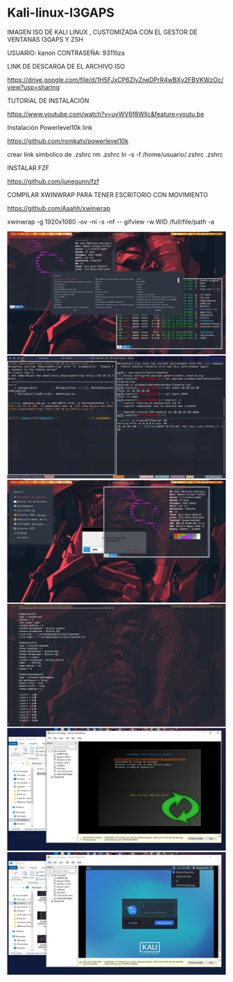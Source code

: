 # Kali-linux-I3GAPS
IMAGEN ISO DE KALI LINUX , CUSTOMIZADA CON EL GESTOR DE VENTANAS I3GAPS Y ZSH

USUARIO: kanon
CONTRASEÑA: 9311liza

LINK DE DESCARGA DE EL ARCHIVO ISO

https://drive.google.com/file/d/1H5FJxCP6ZIvZneDPrR4wBXy2FBVKWzOc/view?usp=sharing

TUTORIAL DE INSTALACIÓN 

https://www.youtube.com/watch?v=uyWV6f8WIlc&feature=youtu.be

Instalación Powerlevel10k link

https://github.com/romkatv/powerlevel10k

crear link simbolico de .zshrc
rm .zshrc
ln -s -f /home/usuario/.zshrc .zshrc 

INSTALAR FZF

https://github.com/junegunn/fzf

COMPILAR XWINWRAP PARA TENER ESCRITORIO CON MOVIMIENTO

https://github.com/Aaahh/xwinwrap

xwinwrap -g 1920x1080 -ov -ni -s -nf -- gifview -w WID /full/file/path -a

<img src="https://github.com/kanonufo/Kali-linux-I3GAPS/blob/master/Screenshot%20(20200722-183703).jpg">
<img src="https://github.com/kanonufo/Kali-linux-I3GAPS/blob/master/Screenshot%20(20200712-165247).jpg">
<img src="https://github.com/kanonufo/Kali-linux-I3GAPS/blob/master/Screenshot%20(20200722-185052).jpg">
<img src="https://github.com/kanonufo/Kali-linux-I3GAPS/blob/master/Screenshot%20(20200722-185347).jpg">
<img src="https://github.com/kanonufo/Kali-linux-I3GAPS/blob/master/Screenshot%20(20200723-011050).jpg">
<img src="https://github.com/kanonufo/Kali-linux-I3GAPS/blob/master/Screenshot%20(20200723-011218).jpg">



